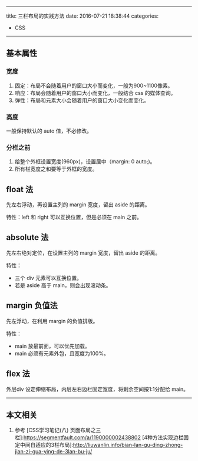----
title: 三栏布局的实践方法
date: 2016-07-21 18:38:44
categories:
- CSS
----
## 基本属性
### 宽度
1. 固定：布局不会随着用户的窗口大小而变化，一般为900~1100像素。
1. 响应：布局会随着用户的窗口大小而变化，一般结合 css 的媒体查询。
1. 弹性：布局和元素大小会随着用户的窗口大小变化而变化。

### 高度
一般保持默认的 auto 值，不必修改。

### 分栏之前
1. 给整个外框设置宽度(960px)，设置居中（margin: 0 auto;)。
1. 所有栏宽度之和要等于外框的宽度。

## float 法
先左右浮动，再设置主列的 margin 宽度，留出 aside 的距离。

特性：left 和 right 可以互换位置，但是必须在 main 之前。

## absolute 法
先左右绝对定位，在设置主列的 margin 宽度，留出 aside 的距离。

特性：
- 三个 div 元素可以互换位置。
- 若是 aside 高于 main，则会出现滚动条。

## margin 负值法
先左浮动，在利用 margin 的负值排版。

特性：
- main 放最前面，可以优先加载。
- main 必须有元素外包，且宽度为100%。

## flex 法
外层div 设定伸缩布局，内层左右边栏固定宽度，将剩余空间按1:1分配给 main。


***
## 本文相关
1. 参考
[CSS学习笔记(八) 页面布局之三栏]:https://segmentfault.com/a/1190000002438802
[4种方法实现边栏固定中间自适应的3栏布局]:http://liuwanlin.info/bian-lan-gu-ding-zhong-jian-zi-gua-ying-de-3lan-bu-ju/
